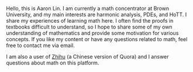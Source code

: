 Hello, this is Aaron Lin. I am currently a math concentrator at Brown University, and my main interests are harmonic analysis, PDEs, and HoTT. I share my experiences of learning math here. I often find the proofs in textbooks difficult to understand, so I hope to share some of my own understanding of mathematics and provide some motivation for various concepts. If you like my content or have any questions related to math, feel free to contact me via email. 

I am also a user of <a href="https://www.zhihu.com/people/aaron-lin-33">Zhihu</a> (a Chinese version of Quora) and I answer questions about math on this platform.
